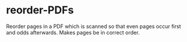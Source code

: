 # reorder-PDFs
Reorder pages in a PDF which is scanned so that even pages occur first and odds afterwards. Makes pages be in correct order.
